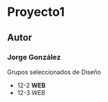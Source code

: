 # Proyecto1

## Autor

### Jorge González 

Grupos seleccionados de Diseño

- 12-2 **WEB**
- 12-3 *WEB*
